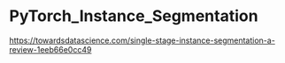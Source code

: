 # PyTorch_Instance_Segmentation
https://towardsdatascience.com/single-stage-instance-segmentation-a-review-1eeb66e0cc49
